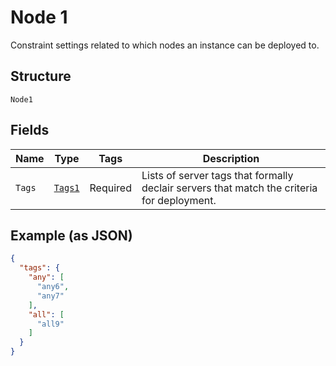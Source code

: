 
# Node 1

Constraint settings related to which nodes an instance can be deployed to.

## Structure

`Node1`

## Fields

| Name | Type | Tags | Description |
|  --- | --- | --- | --- |
| `Tags` | [`Tags1`](../../doc/models/tags-1.md) | Required | Lists of server tags that formally declair servers that match the criteria for deployment. |

## Example (as JSON)

```json
{
  "tags": {
    "any": [
      "any6",
      "any7"
    ],
    "all": [
      "all9"
    ]
  }
}
```

